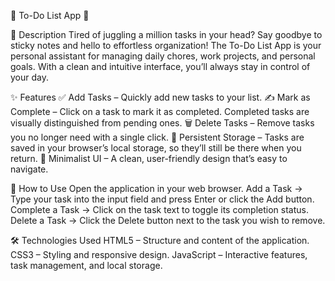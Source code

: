 📝 To-Do List App 🚀

📌 Description
Tired of juggling a million tasks in your head? Say goodbye to sticky notes and hello to effortless organization!
The To-Do List App is your personal assistant for managing daily chores, work projects, and personal goals.
With a clean and intuitive interface, you’ll always stay in control of your day.

✨ Features
✅ Add Tasks – Quickly add new tasks to your list.
✍️ Mark as Complete – Click on a task to mark it as completed. Completed tasks are visually distinguished from pending ones.
🗑️ Delete Tasks – Remove tasks you no longer need with a single click.
💾 Persistent Storage – Tasks are saved in your browser’s local storage, so they’ll still be there when you return.
🎨 Minimalist UI – A clean, user-friendly design that’s easy to navigate.

🚀 How to Use
Open the application in your web browser.
Add a Task → Type your task into the input field and press Enter or click the Add button.
Complete a Task → Click on the task text to toggle its completion status.
Delete a Task → Click the Delete button next to the task you wish to remove.

🛠️ Technologies Used
HTML5 – Structure and content of the application.
CSS3 – Styling and responsive design.
JavaScript – Interactive features, task management, and local storage.
